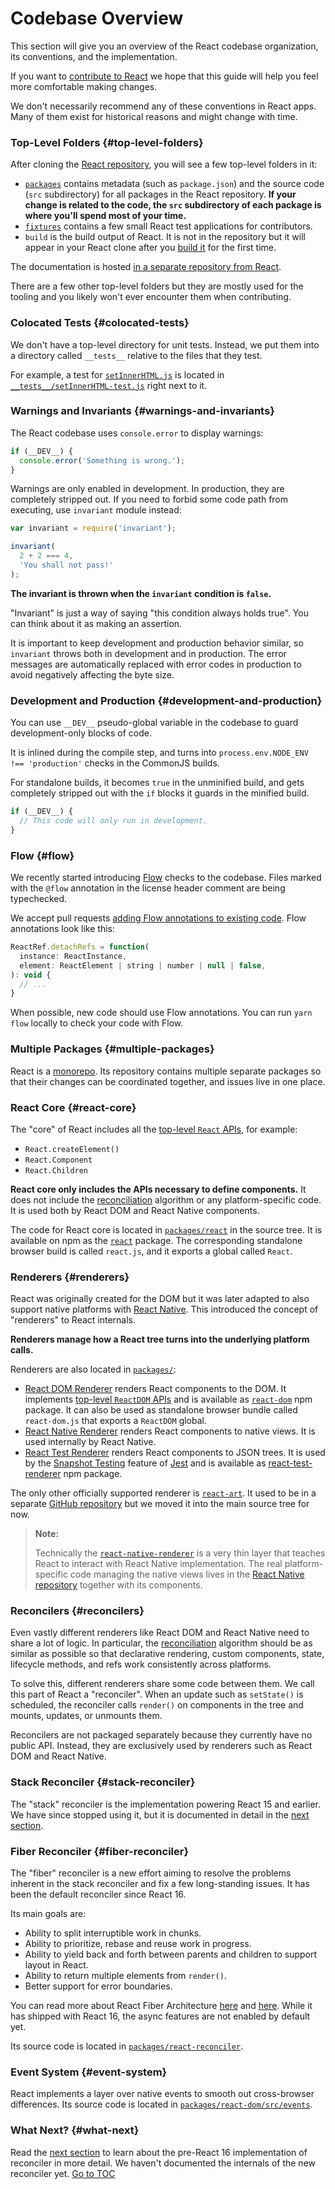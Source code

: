 
# Codebase Overview


This section will give you an overview of the React codebase organization, its conventions, and the implementation.

If you want to [contribute to React](./how-to-contribute.html) we hope that this guide will help you feel more comfortable making changes.

We don't necessarily recommend any of these conventions in React apps. Many of them exist for historical reasons and might change with time.

### Top-Level Folders {#top-level-folders}

After cloning the [React repository](https://github.com/facebook/react), you will see a few top-level folders in it:

* [`packages`](https://github.com/facebook/react/tree/main/packages) contains metadata (such as `package.json`) and the source code (`src` subdirectory) for all packages in the React repository. **If your change is related to the code, the `src` subdirectory of each package is where you'll spend most of your time.**
* [`fixtures`](https://github.com/facebook/react/tree/main/fixtures) contains a few small React test applications for contributors.
* `build` is the build output of React. It is not in the repository but it will appear in your React clone after you [build it](./how-to-contribute.html#development-workflow) for the first time.

The documentation is hosted [in a separate repository from React](https://github.com/reactjs/reactjs.org).

There are a few other top-level folders but they are mostly used for the tooling and you likely won't ever encounter them when contributing.

### Colocated Tests {#colocated-tests}

We don't have a top-level directory for unit tests. Instead, we put them into a directory called `__tests__` relative to the files that they test.

For example, a test for [`setInnerHTML.js`](https://github.com/facebook/react/blob/87724bd87506325fcaf2648c70fc1f43411a87be/src/renderers/dom/client/utils/setInnerHTML.js) is located in [`__tests__/setInnerHTML-test.js`](https://github.com/facebook/react/blob/87724bd87506325fcaf2648c70fc1f43411a87be/src/renderers/dom/client/utils/__tests__/setInnerHTML-test.js) right next to it.

### Warnings and Invariants {#warnings-and-invariants}

The React codebase uses `console.error` to display warnings:

```js
if (__DEV__) {
  console.error('Something is wrong.');
}
```

Warnings are only enabled in development. In production, they are completely stripped out. If you need to forbid some code path from executing, use `invariant` module instead:

```js
var invariant = require('invariant');

invariant(
  2 + 2 === 4,
  'You shall not pass!'
);
```

**The invariant is thrown when the `invariant` condition is `false`.**

"Invariant" is just a way of saying "this condition always holds true". You can think about it as making an assertion.

It is important to keep development and production behavior similar, so `invariant` throws both in development and in production. The error messages are automatically replaced with error codes in production to avoid negatively affecting the byte size.

### Development and Production {#development-and-production}

You can use `__DEV__` pseudo-global variable in the codebase to guard development-only blocks of code.

It is inlined during the compile step, and turns into `process.env.NODE_ENV !== 'production'` checks in the CommonJS builds.

For standalone builds, it becomes `true` in the unminified build, and gets completely stripped out with the `if` blocks it guards in the minified build.

```js
if (__DEV__) {
  // This code will only run in development.
}
```

### Flow {#flow}

We recently started introducing [Flow](https://flow.org/) checks to the codebase. Files marked with the `@flow` annotation in the license header comment are being typechecked.

We accept pull requests [adding Flow annotations to existing code](https://github.com/facebook/react/pull/7600/files). Flow annotations look like this:

```js
ReactRef.detachRefs = function(
  instance: ReactInstance,
  element: ReactElement | string | number | null | false,
): void {
  // ...
}
```

When possible, new code should use Flow annotations.
You can run `yarn flow` locally to check your code with Flow.

### Multiple Packages {#multiple-packages}

React is a [monorepo](https://danluu.com/monorepo/). Its repository contains multiple separate packages so that their changes can be coordinated together, and issues live in one place.

### React Core {#react-core}

The "core" of React includes all the [top-level `React` APIs](./react-api.html#react), for example:

* `React.createElement()`
* `React.Component`
* `React.Children`

**React core only includes the APIs necessary to define components.** It does not include the [reconciliation](./reconciliation.html) algorithm or any platform-specific code. It is used both by React DOM and React Native components.

The code for React core is located in [`packages/react`](https://github.com/facebook/react/tree/main/packages/react) in the source tree. It is available on npm as the [`react`](https://www.npmjs.com/package/react) package. The corresponding standalone browser build is called `react.js`, and it exports a global called `React`.

### Renderers {#renderers}

React was originally created for the DOM but it was later adapted to also support native platforms with [React Native](https://reactnative.dev/). This introduced the concept of "renderers" to React internals.

**Renderers manage how a React tree turns into the underlying platform calls.**

Renderers are also located in [`packages/`](https://github.com/facebook/react/tree/main/packages/):

* [React DOM Renderer](https://github.com/facebook/react/tree/main/packages/react-dom) renders React components to the DOM. It implements [top-level `ReactDOM` APIs](./react-dom.html) and is available as [`react-dom`](https://www.npmjs.com/package/react-dom) npm package. It can also be used as standalone browser bundle called `react-dom.js` that exports a `ReactDOM` global.
* [React Native Renderer](https://github.com/facebook/react/tree/main/packages/react-native-renderer) renders React components to native views. It is used internally by React Native.
* [React Test Renderer](https://github.com/facebook/react/tree/main/packages/react-test-renderer) renders React components to JSON trees. It is used by the [Snapshot Testing](https://facebook.github.io/jest/blog/2016/07/27/jest-14.html) feature of [Jest](https://facebook.github.io/jest) and is available as [react-test-renderer](https://www.npmjs.com/package/react-test-renderer) npm package.

The only other officially supported renderer is [`react-art`](https://github.com/facebook/react/tree/main/packages/react-art). It used to be in a separate [GitHub repository](https://github.com/reactjs/react-art) but we moved it into the main source tree for now.

>**Note:**
>
>Technically the [`react-native-renderer`](https://github.com/facebook/react/tree/main/packages/react-native-renderer) is a very thin layer that teaches React to interact with React Native implementation. The real platform-specific code managing the native views lives in the [React Native repository](https://github.com/facebook/react-native) together with its components.

### Reconcilers {#reconcilers}

Even vastly different renderers like React DOM and React Native need to share a lot of logic. In particular, the [reconciliation](./reconciliation.html) algorithm should be as similar as possible so that declarative rendering, custom components, state, lifecycle methods, and refs work consistently across platforms.

To solve this, different renderers share some code between them. We call this part of React a "reconciler". When an update such as `setState()` is scheduled, the reconciler calls `render()` on components in the tree and mounts, updates, or unmounts them.

Reconcilers are not packaged separately because they currently have no public API. Instead, they are exclusively used by renderers such as React DOM and React Native.

### Stack Reconciler {#stack-reconciler}

The "stack" reconciler is the implementation powering React 15 and earlier. We have since stopped using it, but it is documented in detail in the [next section](./implementation-notes.html).

### Fiber Reconciler {#fiber-reconciler}

The "fiber" reconciler is a new effort aiming to resolve the problems inherent in the stack reconciler and fix a few long-standing issues. It has been the default reconciler since React 16.

Its main goals are:

* Ability to split interruptible work in chunks.
* Ability to prioritize, rebase and reuse work in progress.
* Ability to yield back and forth between parents and children to support layout in React.
* Ability to return multiple elements from `render()`.
* Better support for error boundaries.

You can read more about React Fiber Architecture [here](https://github.com/acdlite/react-fiber-architecture) and [here](https://blog.ag-grid.com/inside-fiber-an-in-depth-overview-of-the-new-reconciliation-algorithm-in-react). While it has shipped with React 16, the async features are not enabled by default yet.

Its source code is located in [`packages/react-reconciler`](https://github.com/facebook/react/tree/main/packages/react-reconciler).

### Event System {#event-system}

React implements a layer over native events to smooth out cross-browser differences. Its source code is located in [`packages/react-dom/src/events`](https://github.com/facebook/react/tree/main/packages/react-dom/src/events).

### What Next? {#what-next}

Read the [next section](./implementation-notes.html) to learn about the pre-React 16 implementation of reconciler in more detail. We haven't documented the internals of the new reconciler yet.
<span style="float: footnote;"><a href="./index.html#toc">Go to TOC</a></span>

